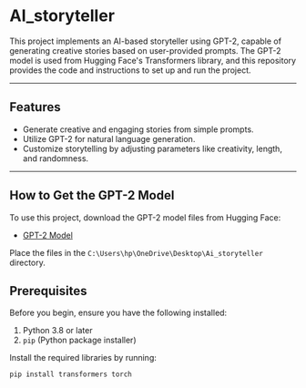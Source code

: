 # AI_storyteller

This project implements an AI-based storyteller using GPT-2, capable of generating creative stories based on user-provided prompts. The GPT-2 model is used from Hugging Face's Transformers library, and this repository provides the code and instructions to set up and run the project.

---

## Features

- Generate creative and engaging stories from simple prompts.
- Utilize GPT-2 for natural language generation.
- Customize storytelling by adjusting parameters like creativity, length, and randomness.

---

## How to Get the GPT-2 Model

To use this project, download the GPT-2 model files from Hugging Face:

- [GPT-2 Model](https://huggingface.co/gpt2)

Place the files in the `C:\Users\hp\OneDrive\Desktop\Ai_storyteller` directory.


## Prerequisites

Before you begin, ensure you have the following installed:

1. Python 3.8 or later
2. `pip` (Python package installer)

Install the required libraries by running:

```bash
pip install transformers torch
